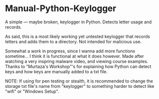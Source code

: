 # Manual-Python-Keylogger
A simple — maybe broken, keylogger in Python. Detects letter usage and records.

As said, this is a most likely working yet untested keylogger that records letters and adds them to a directory.
Not intended for malicious use.

Somewhat a work in progress, since I wanna add more functions sometime... I think it is functional at what it does however.
Made after watching a very inspring malware video, and viewing course examples.
Thanks to "Murtaza's Workshop"'s for explaining how Python can detect keys and how keys are manually added to a txt file.

NOTE: If using for pen testing or stealth, it is recommended to change the storage txt file's name from "keylogger" to 
something harder to detect like "wifi" or "Windows Setup".

